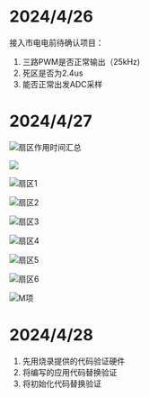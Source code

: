 # 2024/4/26

接入市电电前待确认项目：

1. 三路PWM是否正常输出（25kHz)
2. 死区是否为2.4us
3. 能否正常出发ADC采样

# 2024/4/27

![扇区作用时间汇总](G:\workSpace\KX\121_blower\doc\扇区作用时间汇总.jpg)

![](G:\workSpace\KX\121_blower\doc\公因式.png)



![扇区1](G:\workSpace\KX\121_blower\doc\扇区1.jpg)

![扇区2](G:\workSpace\KX\121_blower\doc\扇区2.jpg)

![扇区3](G:\workSpace\KX\121_blower\doc\扇区3.jpg)

![扇区4](G:\workSpace\KX\121_blower\doc\扇区4.jpg)

![扇区5](G:\workSpace\KX\121_blower\doc\扇区5.jpg)

![扇区6](G:\workSpace\KX\121_blower\doc\扇区6.jpg)

![M项](G:\workSpace\KX\121_blower\doc\M项.png)

# 2024/4/28

1. 先用烧录提供的代码验证硬件
2. 将编写的应用代码替换验证
3. 将初始化代码替换验证
